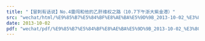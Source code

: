 ```yaml
---
title: "【冒刺有话说】No.4雷闯和他的乙肝维权之路（10.7下午浙大紫金港）"
src: "wechat/html/%E9%85%B7%E5%84%BF%E8%AE%BA%E5%9D%9B_2013-10-02_%E3%80%90%E5%86%92%E5%88%BA%E6%9C%89%E8%AF%9D%E8%AF%B4%E3%80%91No.4%E9%9B%B7%E9%97%AF%E5%92%8C%E4%BB%96%E7%9A%84%E4%B9%99%E8%82%9D%E7%BB%B4%E6%9D%83%E4%B9%8B%E8%B7%AF%EF%BC%8810.7%E4%B8%8B%E5%8D%88%E6%B5%99%E5%A4%A7%E7%B4%AB%E9%87%91%E6%B8%AF%EF%BC%89.html"
date: 2013-10-02
pdf: "wechat/pdf/%E9%85%B7%E5%84%BF%E8%AE%BA%E5%9D%9B_2013-10-02_%E3%80%90%E5%86%92%E5%88%BA%E6%9C%89%E8%AF%9D%E8%AF%B4%E3%80%91No.4%E9%9B%B7%E9%97%AF%E5%92%8C%E4%BB%96%E7%9A%84%E4%B9%99%E8%82%9D%E7%BB%B4%E6%9D%83%E4%B9%8B%E8%B7%AF%EF%BC%8810.7%E4%B8%8B%E5%8D%88%E6%B5%99%E5%A4%A7%E7%B4%AB%E9%87%91%E6%B8%AF%EF%BC%89.pdf"
---
```


